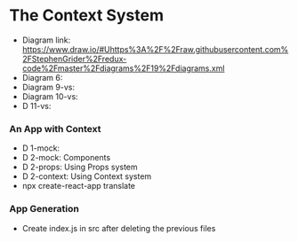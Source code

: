 # The Context System
* Diagram link: https://www.draw.io/#Uhttps%3A%2F%2Fraw.githubusercontent.com%2FStephenGrider%2Fredux-code%2Fmaster%2Fdiagrams%2F19%2Fdiagrams.xml
* Diagram 6:
* Diagram 9-vs:
* Diagram 10-vs:
* D 11-vs:

### An App with Context
* D 1-mock:
* D 2-mock: Components
* D 2-props: Using Props system
* D 2-context: Using Context system
* npx create-react-app translate

### App Generation
* Create index.js in src after deleting the previous files